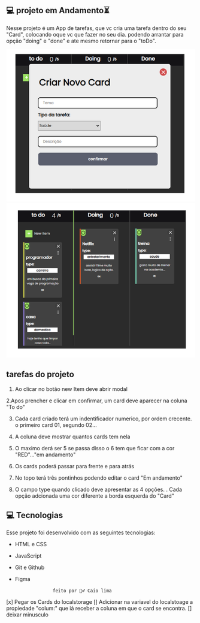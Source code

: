 ## 💻 projeto em Andamento⏳

Nesse projeto é um App de tarefas, que vc cria uma tarefa dentro do seu "Card", colocando oque vc que fazer no seu dia.
podendo arrantar para opção "doing" e "done" e ate mesmo retornar para o "toDo".

<img alt="Modal" src=".github/card2.PNG"></img>
<img alt="Card" src=".github/card.PNG"></img>

## tarefas do projeto

1. Ao clicar no botão new Item deve abrir modal

2.Apos prencher e clicar em confirmar, um card deve aparecer na coluna "To do"

3. Cada card criado terá um indentificador numerico, por ordem crecente. o primeiro card 01, segundo 02...

4. A coluna deve mostrar quantos cards tem nela

5. O maximo derá ser 5 se passa disso o 6 tem que ficar com a cor "RED"..."em andamento"

6. Os cards poderá passar para frente e para atrás

7. No topo terá três pontinhos podendo editar o card "Em andamento"

8. O campo type quando clicado deve apresentar as 4 opções.
. Cada opção adcionada uma cor diferente a borda esquerda do "Card"

## 💻 Tecnologias 

Esse projeto foi desenvolvido com as seguintes tecnologias:

- HTML e CSS
- JavaScript
- Git e Github
- Figma



                    feito por 🙋‍♂️ Caio lima 


[x] Pegar os Cards do localstorage
[] Adicionar na variavel do localstoage a propiedade "colum:" que iá receber a coluna em que o card se encontra.
[] deixar minusculo